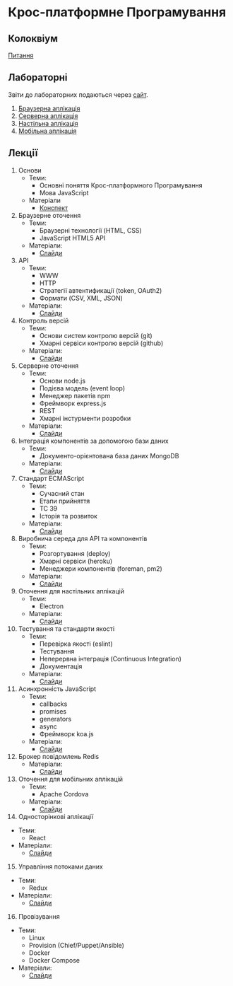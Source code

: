 # Крос-платформне Програмування

## Колоквіум
[Питання](docs/quiz-first.md)

## Лабораторні
Звіти до лабораторних подаються через [сайт](http://novel.university).

1. [Браузерна аплікація](labs/01-browser.md)
2. [Серверна аплікація](labs/02-server.md)
3. [Настільна аплікація](labs/03-desktop.md)
4. [Мобільна аплікація](labs/04-mobile.md)

## Лекції
1. Основи
    - Теми:
      - Основні поняття Крос-платформного Програмування
      - Мова JavaScript
    - Матеріали
      - [Конспект](lectures/01-javascript.md)
2. Браузерне оточення
    - Теми:
      - Браузерні технології (HTML, CSS)
      - JavaScript HTML5 API
    - Матеріали:
      - [Слайди](https://vntu-kpp.herokuapp.com/slides/02-browser)
3. API
    - Теми:
      - WWW
      - HTTP
      - Стратегії автентификації (token, OAuth2)
      - Формати (CSV, XML, JSON)
    - Матеріали:
      - [Слайди](https://vntu-kpp.herokuapp.com/slides/03-api)
4. Контроль версій
    - Теми:
      - Основи систем контролю версій (git)
      - Хмарні сервіси контролю версій (github)
    - Матеріали:
      - [Слайди](https://vntu-kpp.herokuapp.com/slides/04-git)
5. Серверне оточення
    - Теми:
      - Основи node.js
      - Подієва модель (event loop)
      - Менеджер пакетів npm
      - Фреймворк express.js
      - REST
      - Хмарні інстурменти розробки
    - Матеріали:
      - [Слайди](https://vntu-kpp.herokuapp.com/slides/05-node)
6. Інтеграція компонентів за допомогою бази даних
    - Теми:
      - Документо-орієнтована база даних MongoDB
    - Матеріали:
      - [Слайди](https://vntu-kpp.herokuapp.com/slides/06-db)
7. Стандарт ECMAScript
    - Теми:
      - Сучасний стан
      - Етапи прийняття
      - TC 39
      - Історія та розвиток
    - Матеріали:
      - [Слайди](https://vntu-kpp.herokuapp.com/slides/07-ecma)
8. Виробнича середа для API та компонентів
    - Теми:
      - Розгортування (deploy)
      - Хмарні сервіси (heroku)
      - Менеджери компонентів (foreman, pm2)
    - Матеріали:
      - [Слайди](https://vntu-kpp.herokuapp.com/slides/08-production)
9. Оточення для настільних аплікацій
    - Теми:
      - Electron
    - Матеріали:
      - [Слайди](https://vntu-kpp.herokuapp.com/slides/09-electron)
10. Тестування та стандарти якості
    - Теми:
      - Перевірка якості (eslint)
      - Тестування
      - Неперервна інтеграція (Continuous Integration)
      - Документація
    - Матеріали:
      - [Слайди](https://vntu-kpp.herokuapp.com/slides/10-testing)
11. Асинхронність JavaScript
    - Теми:
      - callbacks
      - promises
      - generators
      - async
      - Фреймворк koa.js
    - Матеріали:
      - [Слайди](https://vntu-kpp.herokuapp.com/slides/11-async)
12. Брокер повідомлень Redis
    - Матеріали:
      - [Слайди](https://vntu-kpp.herokuapp.com/slides/12-redis)
13. Оточення для мобільних аплікацій
    - Теми:
      - Apache Cordova
    - Матеріали:
      - [Слайди](https://vntu-kpp.herokuapp.com/slides/13-cordova)
14. Односторінкові аплікації
  - Теми:
    - React
  - Матеріали:
    - [Слайди](https://vntu-kpp.herokuapp.com/slides/14-react)
15. Управління потоками даних
  - Теми:
    - Redux
  - Матеріали:
    - [Слайди](https://vntu-kpp.herokuapp.com/slides/15-redux)
16. Провізування
  - Теми:
    - Linux
    - Provision (Chief/Puppet/Ansible)
    - Docker
    - Docker Compose
  - Матеріали:
    - [Слайди](https://vntu-kpp.herokuapp.com/slides/16-provision)
